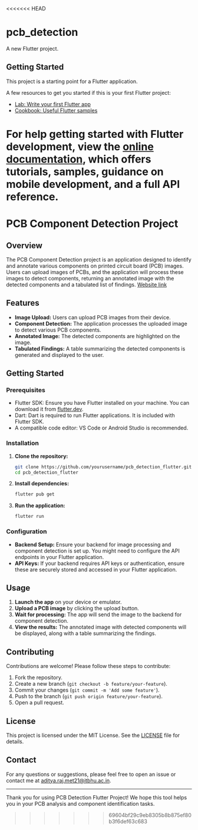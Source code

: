 <<<<<<< HEAD
# pcb_detection

A new Flutter project.

## Getting Started

This project is a starting point for a Flutter application.

A few resources to get you started if this is your first Flutter project:

- [Lab: Write your first Flutter app](https://docs.flutter.dev/get-started/codelab)
- [Cookbook: Useful Flutter samples](https://docs.flutter.dev/cookbook)

For help getting started with Flutter development, view the
[online documentation](https://docs.flutter.dev/), which offers tutorials,
samples, guidance on mobile development, and a full API reference.
=======
<!-- # pcb_detection

A new Flutter project.

## Getting Started

This project is a starting point for a Flutter application.

A few resources to get you started if this is your first Flutter project:

- [Lab: Write your first Flutter app](https://docs.flutter.dev/get-started/codelab)
- [Cookbook: Useful Flutter samples](https://docs.flutter.dev/cookbook)

For help getting started with Flutter development, view the
[online documentation](https://docs.flutter.dev/), which offers tutorials,
samples, guidance on mobile development, and a full API reference. -->


# PCB Component Detection Project

## Overview
The PCB Component Detection project is an application designed to identify and annotate various components on printed circuit board (PCB) images. Users can upload images of PCBs, and the application will process these images to detect components, returning an annotated image with the detected components and a tabulated list of findings. [Website link](https://pcb-component-detection.firebaseapp.com/)

## Features
- **Image Upload:** Users can upload PCB images from their device.
- **Component Detection:** The application processes the uploaded image to detect various PCB components.
- **Annotated Image:** The detected components are highlighted on the image.
- **Tabulated Findings:** A table summarizing the detected components is generated and displayed to the user.
<!--
## Screenshots
![Upload Screen](screenshots/upload_screen.png)
![Annotated Image](screenshots/annotated_image.png)
![Tabulated Findings](screenshots/tabulated_findings.png)
-->
## Getting Started

### Prerequisites
- Flutter SDK: Ensure you have Flutter installed on your machine. You can download it from [flutter.dev](https://flutter.dev).
- Dart: Dart is required to run Flutter applications. It is included with Flutter SDK.
- A compatible code editor: VS Code or Android Studio is recommended.

### Installation
1. **Clone the repository:**
   ```bash
   git clone https://github.com/yourusername/pcb_detection_flutter.git
   cd pcb_detection_flutter
   ```
2. **Install dependencies:**
   ```bash
   flutter pub get
   ```
3. **Run the application:**
   ```bash
   flutter run
   ```

### Configuration
- **Backend Setup:** Ensure your backend for image processing and component detection is set up. You might need to configure the API endpoints in your Flutter application.
- **API Keys:** If your backend requires API keys or authentication, ensure these are securely stored and accessed in your Flutter application.

## Usage
1. **Launch the app** on your device or emulator.
2. **Upload a PCB image** by clicking the upload button.
3. **Wait for processing:** The app will send the image to the backend for component detection.
4. **View the results:** The annotated image with detected components will be displayed, along with a table summarizing the findings.

<!-- ## Project Structure
```
pcb_detection_flutter/
├── lib/
│   ├── main.dart
│   ├── screens/
│   │   ├── upload_screen.dart
│   │   ├── result_screen.dart
│   ├── widgets/
│   │   ├── image_uploader.dart
│   │   ├── component_table.dart
│   ├── models/
│   │   ├── detection_result.dart
│   ├── services/
│   │   ├── api_service.dart
├── assets/
│   ├── images/
│   │   ├── sample_pcb.jpg
├── test/
│   ├── widget_test.dart
├── README.md
├── pubspec.yaml
└── screenshots/
    ├── upload_screen.png
    ├── annotated_image.png
    ├── tabulated_findings.png
```
-->
## Contributing
Contributions are welcome! Please follow these steps to contribute:
1. Fork the repository.
2. Create a new branch (`git checkout -b feature/your-feature`).
3. Commit your changes (`git commit -m 'Add some feature'`).
4. Push to the branch (`git push origin feature/your-feature`).
5. Open a pull request.

## License
This project is licensed under the MIT License. See the [LICENSE](LICENSE) file for details.

## Contact
For any questions or suggestions, please feel free to open an issue or contact me at [aditya.raj.met21@itbhu.ac.in](mailto:aditya.raj.met21@itbhu.ac.in).

---

Thank you for using PCB Detection Flutter Project! We hope this tool helps you in your PCB analysis and component identification tasks.
>>>>>>> 69604bf29c9eb8305b8b875ef80b3f6def63c683
